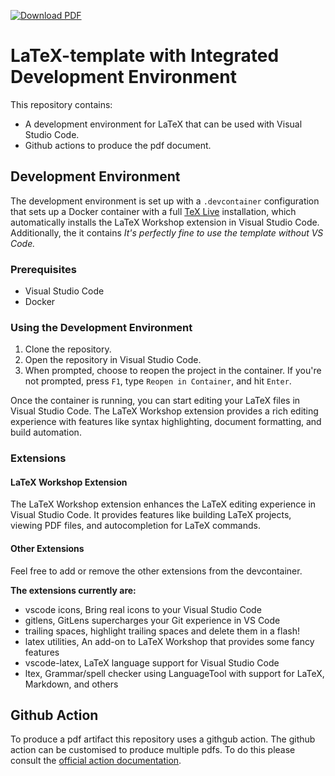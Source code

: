 [![Download PDF](https://img.shields.io/badge/download-doc.pdf-blue)](https://github.com/johmara/LaTeX-devcontainer/releases/latest)

# LaTeX-template with Integrated Development Environment

This repository contains:

- A development environment for LaTeX that can be used with Visual Studio Code.
- Github actions to produce the pdf document.

## Development Environment

The development environment is set up with a `.devcontainer` configuration that sets up a Docker container with a full [TeX Live](https://www.tug.org/texlive/) installation, which automatically installs the LaTeX Workshop extension in Visual Studio Code. Additionally, the it contains
_It's perfectly fine to use the template without VS Code._

### Prerequisites

- Visual Studio Code
- Docker

### Using the Development Environment

1. Clone the repository.
2. Open the repository in Visual Studio Code.
3. When prompted, choose to reopen the project in the container. If you're not prompted, press `F1`, type `Reopen in Container`, and hit `Enter`.

Once the container is running, you can start editing your LaTeX files in Visual Studio Code. The LaTeX Workshop extension provides a rich editing experience with features like syntax highlighting, document formatting, and build automation.

### Extensions

#### LaTeX Workshop Extension

The LaTeX Workshop extension enhances the LaTeX editing experience in Visual Studio Code. It provides features like building LaTeX projects, viewing PDF files, and autocompletion for LaTeX commands.

#### Other Extensions

Feel free to add or remove the other extensions from the devcontainer.

**The extensions currently are:**

- vscode icons, Bring real icons to your Visual Studio Code
- gitlens, GitLens supercharges your Git experience in VS Code
- trailing spaces, highlight trailing spaces and delete them in a flash!
- latex utilities, An add-on to LaTeX Workshop that provides some fancy features
- vscode-latex, LaTeX language support for Visual Studio Code
- ltex, Grammar/spell checker using LanguageTool with support for LaTeX, Markdown,  and others

## Github Action

To produce a pdf artifact this repository uses a githgub action. The github action can be customised to produce multiple pdfs. To do this please consult the [official action documentation](https://github.com/marketplace/actions/github-action-for-latex).
